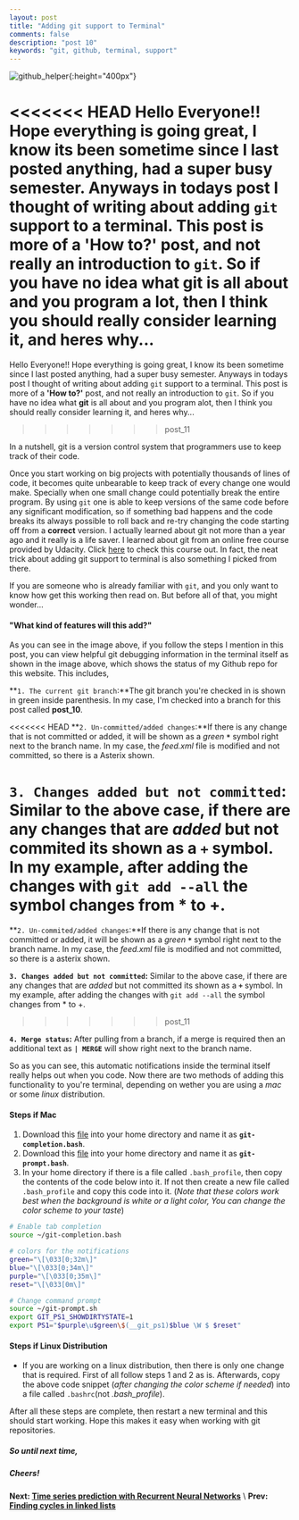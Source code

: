 ```yaml
---
layout: post
title: "Adding git support to Terminal"
comments: false
description: "post 10"
keywords: "git, github, terminal, support"
---
```


![github_helper]({{site.url}}/material/2018/post_10/github_helper.jpeg?raw=true){:height="400px"}

<<<<<<< HEAD
Hello Everyone!! Hope everything is going great, I know its been sometime since I last posted anything, had a super busy semester. Anyways in todays post I thought of writing about adding `git` support to a terminal. This post is more of a **'How to?'** post, and not really an introduction to `git`. So if you have no idea what **git** is all about and you program a lot, then I think you should really consider learning it, and heres why...
=======
Hello Everyone!! Hope everything is going great, I know its been sometime since I last posted anything, had a super busy semester. Anyways in todays post I thought of writing about adding `git` support to a terminal. This post is more of a **'How to?'** post, and not really an introduction to `git`. So if you have no idea what **git** is all about and you program alot, then I think you should really consider learning it, and heres why...
>>>>>>> post_11

>
In a nutshell, git is a version control system that programmers use to keep track of their code.

Once you start working on big projects with potentially thousands of lines of code, it becomes quite unbearable to keep track of every change one would make. Specially when one small change could potentially break the entire program. By using `git` one is able to keep versions of the same code before any significant modification, so if something bad happens and the code breaks its always possible to roll back and re-try changing the code starting off from a **correct** version. I actually learned about git not more than a year ago and it really is a life saver. I learned about git from an online free course provided by Udacity. Click [here](https://www.udacity.com/course/how-to-use-git-and-github--ud775) to check this course out. In fact, the neat trick about adding git support to terminal is also something I picked from there.

If you are someone who is already familiar with `git`, and you only want to know how get this working then read on. But before all of that, you might wonder...

#### "What kind of features will this add?"

As you can see in the image above, if you follow the steps I mention in this post, you can view helpful git debugging information in the terminal itself as shown in the image above, which shows the status of my Github repo for this website. This includes,

**`1. The current git branch`:**The git branch you're checked in is shown in green inside parenthesis. In my case, I'm checked into a branch for this post called **post_10**.

<<<<<<< HEAD
**`2. Un-committed/added changes`:**If there is any change that is not committed or added, it will be shown as a _green_ **`*`** symbol right next to the branch name. In my case, the _feed.xml_ file is modified and not committed, so there is a Asterix shown.

**`3. Changes added but not committed`:**
Similar to the above case, if there are any changes that are _added_ but not commited its shown as a **`+`** symbol. In my example, after adding the changes with `git add --all` the symbol changes from * to +.
=======
**`2. Un-commited/added changes`:**If there is any change that is not committed or added, it will be shown as a _green_ **`*`** symbol right next to the branch name. In my case, the _feed.xml_ file is modified and not committed, so there is a asterix shown.

**`3. Changes added but not committed`:**
Similar to the above case, if there are any changes that are _added_ but not committed its shown as a **`+`** symbol. In my example, after adding the changes with `git add --all` the symbol changes from * to +.
>>>>>>> post_11

**`4. Merge status`:**
After pulling from a branch, if a merge is required then an additional text as **`| MERGE`** will show right next to the branch name.

So as you can see, this automatic notifications inside the terminal itself really helps out when you code. Now there are two methods of adding this functionality to you're terminal, depending on wether you are using a _mac_ or some _linux_ distribution.

#### Steps if Mac

1. Download this [file](https://raw.githubusercontent.com/git/git/master/contrib/completion/git-completion.bash) into your home directory and name it as **`git-completion.bash`**.
2. Download this [file](https://raw.githubusercontent.com/git/git/master/contrib/completion/git-prompt.sh) into your home directory and name it as **`git-prompt.bash`**.
3. In your home directory if there is a file called `.bash_profile`, then copy the contents of the code below into it. If not then create a new file called `.bash_profile` and copy this code into it. (_Note that these colors work best when the background is white or a light color, You can change the color scheme to your taste_)

```sh
# Enable tab completion
source ~/git-completion.bash

# colors for the notifications
green="\[\033[0;32m\]"
blue="\[\033[0;34m\]"
purple="\[\033[0;35m\]"
reset="\[\033[0m\]"

# Change command prompt
source ~/git-prompt.sh
export GIT_PS1_SHOWDIRTYSTATE=1
export PS1="$purple\u$green\$(__git_ps1)$blue \W $ $reset"
```

#### Steps if Linux Distribution

+ If you are working on a linux distribution, then there is only one change that is required. First of all follow steps 1 and 2 as is. Afterwards, copy the above code snippet (_after changing the color scheme if needed_) into a file called `.bashrc`(not _.bash_profile_).

After all these steps are complete, then restart a new terminal and this should start working. Hope this makes it easy when working with git repositories.

##### So until next time,
##### Cheers!

**Next: [Time series prediction with Recurrent Neural Networks]({{site.url}}/2018/time-series-prediction/)** \\
**Prev: [Finding cycles in linked lists]({{site.url}}/2018/Linked-Lists/)**


<!--+ **the current git branch**: The git branch you're checked in is shown in green inside parenthisis. In my case, I'm checked into a branch for this post called **post_10**.
+ **un-commited changes**: If there is any change that is not commited or added, it will be shown as a _green_ **`*`**(asterix) symbol right next to the branch name. In my case, the _feed.xml_ file is modified and not commited, so there is a asterix shown.
+ **changes added but not commited**: Symilar to the above case, if there are any changes that are _added_ but not commited its shown as a **`+`** symbol. In my example, after adding the changes with `git add --all` the symbol changes from * to +.
+ **merge status**: After pulling from a branch, if a merge is required then an additional text as **`| MERGE`** will show right next to the branch name.

<!--the current git branch, an indication to whether a change was made or commited and so on. In this image you can see some text in green right next to my name in the prompt. This green text is what Im talking about.


 In today's post I thought writing a simple post on how to add `git` support to the terminal. So basically, I'll first start off with a bit of an into on what is **git**. If you do a lot of coding in your day to day life, whether it be in your school, research or work--something that you'd probably agree with me is that debugging code is what takes most of your time. This is where **git** comes in, to put it simply **git** is a version control system and what it does is, it enables us to have keep track of our code base in separate versions.

### What can git do?

I sort of try to think of as keeping save points in a game, so like before we go battle the final boss usually its a good idea to save up. I use git sort of like that, when I know that my code is in some working state before I add anything else, I save or `commit` it's state. So that if I mess up a future version of the code (which usually happens a lot) then I can roll back my code to a past working version. The best part is its not like maintaining folder structure that has folders like `backup OR backup_of_backup/` and so on. Which I admit before using git I did myself. Another cool thing about git is, lets say you have two ideas you could potentially implement to solve the same problem, then it's possible to create whats called `branches` so that you can work on both those versions at the same time. Later on you can integrate what works best to the actual **main** code base. In a nutshell, these are some of the features in **git** that I use most of the time.

To be clear, my post wont be an introduction to **git**, well because there are lots of online tutorials that could probably do a better job than me like this online course on [udacity](https://www.udacity.com/course/how-to-use-git-and-github--ud775){:target="blank"}. It's a free course, and what I'll be presenting today is something I learnt from there.

### Adding git support

If your reading this part of my post, then I'm assuming you have some familiarity with git. if you use some development environment like Eclipse, then its possible to have some indication of what branch your on, or if there are some changes that you have not commited and so on. But if you use the terminal then that sort of support is not in-built so it can get a bit annoying sometimes.

But fear no more, in this post I'll be going through three easy steps on how to add text that automatically show the repository status, whether there are any changed not commited, the branch your on, if a merge is needed and so on. The code Im presenting here isn't my own, and I came across it myself when I was learning on how to use git and it really has made it easy for me to control versions of my code. -->
